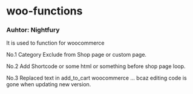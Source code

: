 # woo-functions
### Auhtor: Nightfury
It is used to function for woocommerce

No.1 Category Exclude from Shop page or custom page.

No.2 Add Shortcode or some html or something before shop page loop.

No.3 Replaced text in add_to_cart woocommerce ... bcaz editing code is gone when updating new version.
